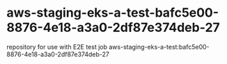 # aws-staging-eks-a-test-bafc5e00-8876-4e18-a3a0-2df87e374deb-27
repository for use with E2E test job aws-staging-eks-a-test:bafc5e00-8876-4e18-a3a0-2df87e374deb-27
